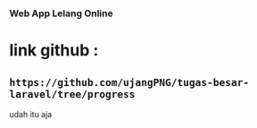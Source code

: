 ### **Web App Lelang Online**
# **link github** :
```https://github.com/ujangPNG/tugas-besar-laravel/tree/progress```
<br>
---
udah itu aja